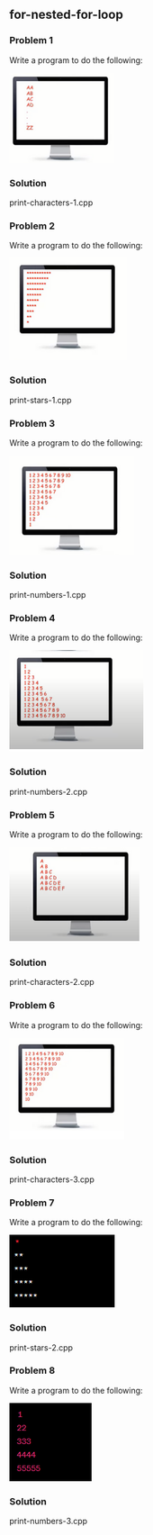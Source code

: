 ## for-nested-for-loop

<h3>Problem 1</h3>
<p>
Write a program to do the following:
</p>
<img src = "problem-1.PNG" alt = "problem 1">
<h3>Solution</h3>
<p>print-characters-1.cpp</p>

<h3>Problem 2</h3>
<p>
Write a program to do the following:
</p>
<img src = "problem-2.PNG" alt = "problem 2">
<h3>Solution</h3>
<p>print-stars-1.cpp</p>

<h3>Problem 3</h3>
<p>
Write a program to do the following:
</p>
<img src = "problem-3.PNG" alt = "problem 3">
<h3>Solution</h3>
<p>print-numbers-1.cpp</p>

<h3>Problem 4</h3>
<p>
Write a program to do the following:
</p>
<img src = "problem-4.PNG" alt = "problem 4">
<h3>Solution</h3>
<p>print-numbers-2.cpp</p>

<h3>Problem 5</h3>
<p>
Write a program to do the following:
</p>
<img src = "problem-5.PNG" alt = "problem 5">
<h3>Solution</h3>
<p>print-characters-2.cpp</p>

<h3>Problem 6</h3>
<p>
Write a program to do the following:
</p>
<img src = "problem-6.PNG" alt = "problem 6">
<h3>Solution</h3>
<p>print-characters-3.cpp</p>

<h3>Problem 7</h3>
<p>
Write a program to do the following:
</p>
<img src = "problem-7.PNG" alt = "problem 7">
<h3>Solution</h3>
<p>print-stars-2.cpp</p>

<h3>Problem 8</h3>
<p>
Write a program to do the following:
</p>
<img src = "problem-8.PNG" alt = "problem 8">
<h3>Solution</h3>
<p>print-numbers-3.cpp</p>
